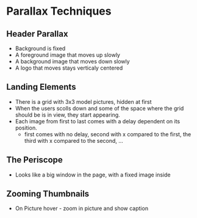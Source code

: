 # Parallax Techniques

## Header Parallax

- Background is fixed
- A foreground image that moves up slowly
- A background image that moves down slowly
- A logo that moves stays verticaly centered

## Landing Elements

- There is a grid with 3x3 model pictures, hidden at first
- When the users scolls down and some of the space where the grid should be is in view, they start appearing.
- Each image from first to last comes with a delay dependent on its position.
    - first comes with no delay, second with x compared to the first, the third with x compared to the second, ...

## The Periscope

- Looks like a big window in the page, with a fixed image inside

## Zooming Thumbnails

- On Picture hover - zoom in picture and show caption
